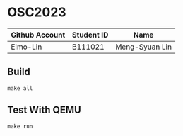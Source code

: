 # OSC2023

| Github Account | Student ID | Name           |
|----------------|------------|----------------|
| Elmo-Lin       | B111021    | Meng-Syuan Lin |

## Build 

```
make all
```

## Test With QEMU

```
make run
```
